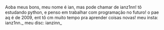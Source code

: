 Aoba meus bons, meu nome é ian, mas pode chamar de ianz1nn!
tô estudando python, e penso em trabalhar com programação no futuro!
o pae aq é de 2009, ent tô cm muito tempo pra aprender coisas novas!
meu insta: ianz1nn._
meu disc: ianzinn_
